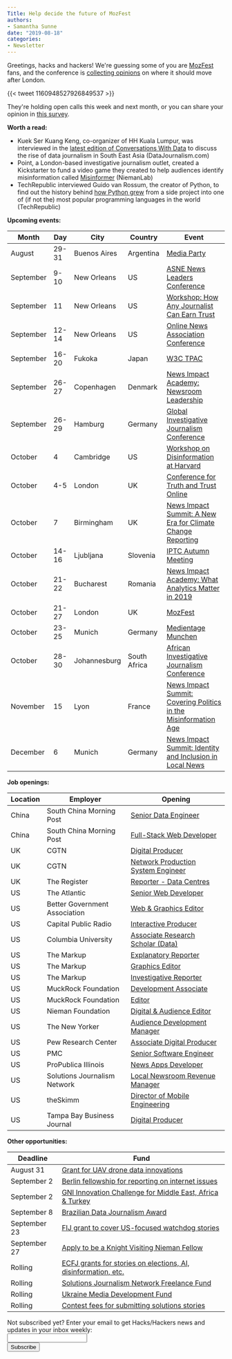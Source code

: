 ```yaml
---
Title: Help decide the future of MozFest
authors:
- Samantha Sunne
date: "2019-08-18"
categories:
- Newsletter
---
```


Greetings, hacks and hackers! We're guessing some of you are [MozFest](https://www.mozillafestival.org/en/) fans, and the conference is [collecting opinions](https://medium.com/mozilla-festival/mozfest-is-on-the-move-where-to-next-bca84ff41c4c) on where it should move after London.

{{< tweet 1160948527926849537 >}}

They're holding open calls this week and next month, or you can share your opinion in [this survey](https://docs.google.com/forms/d/e/1FAIpQLSe6CWN73mV9HnOSasdWXdWizcU2PdzOLlg3yr_-KEdcevltcA/viewform).

**Worth a read:**

* Kuek Ser Kuang Keng, co-organizer of HH Kuala Lumpur, was interviewed in the [latest edition of Conversations With Data](https://datajournalism.com/read/newsletters/ama-with-kuek-ser-kuang-keng) to discuss the rise of data journalism in South East Asia (DataJournalism.com)
* Point, a London-based investigative journalism outlet, created a Kickstarter to fund a video game they created to help audiences identify misinformation called [Misinformer](https://www.niemanlab.org/2019/08/investigative-journalism-youtube-outlet-point-is-raising-money-for-a-misinformation-themed-video-game-based-on-real-life-stories/) (NiemanLab)
* TechRepublic interviewed Guido van Rossum, the creator of Python, to find out the history behind [how Python grew](https://www.techrepublic.com/article/python-is-eating-the-world-how-one-developers-side-project-became-the-hottest-programming-language-on-the-planet/) from a side project into one of (if not the) most popular programming languages in the world (TechRepublic)

**Upcoming events:**

| Month | Day | City | Country | Event |
| ----- | --- | ---- | ------- | ----- |
August | 29-31 | Buenos Aires | Argentina | [Media Party](http://mediaparty.info/)
September | 9-10 | New Orleans | US | [ASNE News Leaders Conference](https://www.asne.org/ev_calendar_day.asp?date=9%2F9%2F19&eventid=21)
September | 11 | New Orleans | US | [Workshop: How Any Journalist Can Earn Trust](https://ona19.journalists.org/sessions/23951256/)
September | 12-14 | New Orleans | US | [Online News Association Conference](https://journalists.org/events/)
September | 16-20 | Fukoka | Japan | [W3C TPAC](https://www.w3.org/2019/09/TPAC/)
September | 26-27 | Copenhagen | Denmark | [News Impact Academy: Newsroom Leadership](https://medium.com/we-are-the-european-journalism-centre/whats-new-in-climate-politics-and-local-reporting-join-our-free-news-impact-events-and-find-out-3c9bf2a833af)
September | 26-29 | Hamburg | Germany | [Global Investigative Journalism Conference](https://gijc2019.org/)
October | 4 | Cambridge | US | [Workshop on Disinformation at Harvard](https://cyber.harvard.edu/story/2019-04/comparative-approaches-disinformation-call-extended-abstracts)
October | 4-5 | London | UK | [Conference for Truth and Trust Online](https://truthandtrustonline.com/)
October | 7 | Birmingham | UK | [News Impact Summit: A New Era for Climate Change Reporting](https://medium.com/we-are-the-european-journalism-centre/whats-new-in-climate-politics-and-local-reporting-join-our-free-news-impact-events-and-find-out-3c9bf2a833af)
October | 14-16 | Ljubljana | Slovenia | [IPTC Autumn Meeting](https://iptc.org/events/autumn-meeting-2019/)
October | 21-22 | Bucharest | Romania | [News Impact Academy: What Analytics Matter in 2019](https://medium.com/we-are-the-european-journalism-centre/whats-new-in-climate-politics-and-local-reporting-join-our-free-news-impact-events-and-find-out-3c9bf2a833af)
October | 21-27 | London | UK | [MozFest](https://www.mozillafestival.org/en/)
October | 23-25 | Munich | Germany | [Medientage Munchen](https://medientage.de/?lang=en)
October | 28-30 | Johannesburg | South Africa | [African Investigative Journalism Conference](http://journalism.co.za/aijc/)
November | 15 | Lyon | France | [News Impact Summit: Covering Politics in the Misinformation Age](https://medium.com/we-are-the-european-journalism-centre/whats-new-in-climate-politics-and-local-reporting-join-our-free-news-impact-events-and-find-out-3c9bf2a833af)
December | 6 | Munich | Germany | [News Impact Summit: Identity and Inclusion in Local News](https://medium.com/we-are-the-european-journalism-centre/whats-new-in-climate-politics-and-local-reporting-join-our-free-news-impact-events-and-find-out-3c9bf2a833af)

**Job openings:**

| Location | Employer | Opening |
| -------- | -------- | ------- |
China | South China Morning Post | [Senior Data Engineer](https://www.cpjobs.com/hk/job/senior-data-engineer-ref-da-de-3279189)
China | South China Morning Post | [Full-Stack Web Developer](https://www.cpjobs.com/hk/job/web-developer-full-stack-ref-tech-wdfs-3276996)
UK | CGTN | [Digital Producer](https://www.cisionjobs.co.uk/job/97257/cgtn-digital-producer/?deviceType=Desktop&TrackID=1)
UK | CGTN | [Network Production System Engineer](https://www.cisionjobs.co.uk/job/97260/cgtn-network-production-system-engineer/)
UK | The Register | [Reporter - Data Centres](https://www.cisionjobs.co.uk/job/96654/the-register-reporter-data-centres/)
US | The Atlantic | [Senior Web Developer](https://atlanticmedia.theresumator.com/apply/ykSMNosZG7)
US | Better Government Association | [Web & Graphics Editor](https://www.bettergov.org/news/bga-is-hiring-a-web-graphics-editor/)
US | Capital Public Radio | [Interactive Producer](http://www.capradio.org/about/careers/2019/08/09/interactive-producer/)
US | Columbia University | [Associate Research Scholar (Data)](https://pa334.peopleadmin.com/postings/3828)
US | The Markup | [Explanatory Reporter](https://boards.greenhouse.io/themarkup/jobs/4131182002)
US | The Markup | [Graphics Editor](https://boards.greenhouse.io/themarkup/jobs/4387231002)
US | The Markup | [Investigative Reporter](https://boards.greenhouse.io/themarkup/jobs/4118655002)
US | MuckRock Foundation | [Development Associate](https://www.muckrock.com/jobs/)
US | MuckRock Foundation | [Editor](https://www.muckrock.com/jobs/)
US | Nieman Foundation | [Digital & Audience Editor](https://sjobs.brassring.com/TGnewUI/Search/Home/Home?partnerid=25240&siteid=5341#jobDetails=1464415_5341)
US | The New Yorker | [Audience Development Manager](https://condenast.wd5.myworkdayjobs.com/en-US/CondeCareers/job/1-World-Trade-Center-New-York-NY/Manager--Audience-Development_R-02083)
US | Pew Research Center | [Associate Digital Producer](https://careers.journalists.org/jobs/12686144/associate-digital-producer)
US | PMC | [Senior Software Engineer](https://pmc.com/careers-listing/?gnk=job&gni=8a78859f6c5073aa016c68d2efb908d2)
US | ProPublica Illinois | [News Apps Developer](https://www.propublica.org/jobs/news-applications-developer-propublica-illinois-august-2019)
US | Solutions Journalism Network | [Local Newsroom Revenue Manager](https://www.solutionsjournalism.org/who-we-are/join-our-team)
US | theSkimm | [Director of Mobile Engineering](https://theskimm.com/jobs/1797424)
US | Tampa Bay Business Journal | [Digital Producer](https://talkingbiznews.com/biz-news-help-wanted/tampa-bay-business-journal-seeks-digital-producer-2/)

**Other opportunities:**

| Deadline | Fund |
| -------- | ---- |
August 31 | [Grant for UAV drone data innovations](https://www.ictworks.org/grant-funding-uav-drone-data/#.XSAUH5NKhTY)
September 2 | [Berlin fellowship for reporting on internet issues](https://www.hiig.de/en/fellow-programme/)
September 2 | [GNI Innovation Challenge for Middle East, Africa & Turkey](https://newsinitiative.withgoogle.com/innovation-challenges/how-to-apply/mea/)
September 8 | [Brazilian Data Journalism Award](https://jornalismodedados.org/regulamento/)
September 23 | [FIJ grant to cover US-focused watchdog stories ](http://fij.org/apply-for-a-grant/)
September 27 | [Apply to be a Knight Visiting Nieman Fellow](https://nieman.harvard.edu/fellowships/nieman-visiting-fellowships/)
Rolling | [ECFJ grants for stories on elections, AI, disinformation, etc.](https://www.eyebeam.org/eyebeam-center-for-the-future-of-journalism/)
Rolling | [Solutions Journalism Network Freelance Fund](https://thewholestory.solutionsjournalism.org/now-offering-travel-funds-for-freelancers-857c49f9b395)
Rolling | [Ukraine Media Development Fund](http://ijnet.org/en/opportunities/media-development-grants-available-ukraine)
Rolling | [Contest fees for submitting solutions stories](https://thewholestory.solutionsjournalism.org/submitting-your-solutions-story-to-a-journalism-award-contest-we-can-help-with-the-fees-12b3e3ab6b01?mc_cid=57b074cc10&mc_eid=f9f525b1fd)

<div id="mc_embed_signup"><form id="mc-embedded-subscribe-form" class="validate" action="//hackshackers.us1.list-manage.com/subscribe/post?u=c56f2e53d5ed6ef87f8aaa75c&amp;id=fb2bc6f10b" method="post" name="mc-embedded-subscribe-form" novalidate="" target="_blank">

<div id="mc_embed_signup_scroll">

<div class="mc-field-group"><label for="mce-EMAIL">Not subscribed yet? Enter your email to get Hacks/Hackers news and updates in your inbox weekly:  </label></div>

<div class="mc-field-group"><input id="mce-EMAIL" class="required email" name="EMAIL" type="email" value="" /></div>

<!-- real people should not fill this in and expect good things - do not remove this or risk form bot signups-->

<div style="position: absolute; left: -5000px;"><input tabindex="-1" name="b_c56f2e53d5ed6ef87f8aaa75c_fb2bc6f10b" type="text" value="" /></div>

<div class="clear"><input id="mc-embedded-subscribe" class="button" name="subscribe" type="submit" value="Subscribe" /></div>

</div>

</form></div>

<!--End mc_embed_signup-->

<meta name="twitter:card" content="summary">

<meta name="twitter:image:src" content="https://hackshackers.com/content-images/about/hackshackers_logomark.png">
